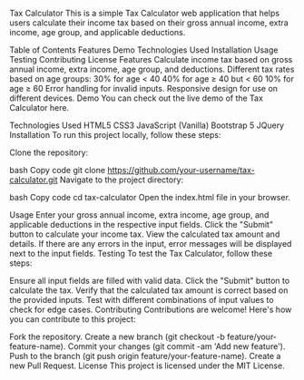 Tax Calculator
This is a simple Tax Calculator web application that helps users calculate their income tax based on their gross annual income, extra income, age group, and applicable deductions.


Table of Contents
Features
Demo
Technologies Used
Installation
Usage
Testing
Contributing
License
Features
Calculate income tax based on gross annual income, extra income, age group, and deductions.
Different tax rates based on age groups:
30% for age < 40
40% for age ≥ 40 but < 60
10% for age ≥ 60
Error handling for invalid inputs.
Responsive design for use on different devices.
Demo
You can check out the live demo of the Tax Calculator here.

Technologies Used
HTML5
CSS3
JavaScript (Vanilla)
Bootstrap 5
JQuery
Installation
To run this project locally, follow these steps:

Clone the repository:

bash
Copy code
git clone https://github.com/your-username/tax-calculator.git
Navigate to the project directory:

bash
Copy code
cd tax-calculator
Open the index.html file in your browser.

Usage
Enter your gross annual income, extra income, age group, and applicable deductions in the respective input fields.
Click the "Submit" button to calculate your income tax.
View the calculated tax amount and details.
If there are any errors in the input, error messages will be displayed next to the input fields.
Testing
To test the Tax Calculator, follow these steps:

Ensure all input fields are filled with valid data.
Click the "Submit" button to calculate the tax.
Verify that the calculated tax amount is correct based on the provided inputs.
Test with different combinations of input values to check for edge cases.
Contributing
Contributions are welcome! Here's how you can contribute to this project:

Fork the repository.
Create a new branch (git checkout -b feature/your-feature-name).
Commit your changes (git commit -am 'Add new feature').
Push to the branch (git push origin feature/your-feature-name).
Create a new Pull Request.
License
This project is licensed under the MIT License.
